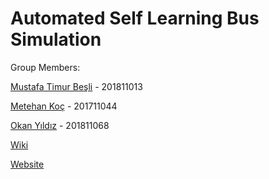# Automated Self Learning Bus Simulation

Group Members:

[Mustafa Timur Beşli](https://github.com/timurbesli) - 201811013

[Metehan Koç](https://github.com/metehankoc) - 201711044

[Okan Yıldız](https://github.com/StaRan17) - 201811068



[Wiki](https://github.com/CankayaUniversity/ceng-407-408-2021-2022-Automated-Self-Learning-Bus-Simulation/wiki) 

[Website](https://cankayauniversity.github.io/ceng-407-408-2021-2022-Automated-Self-Learning-Bus-Simulation/)
